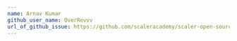 ```yaml
---
name: Arnav Kumar
github_user_name: OverRevvv
url_of_github_issue: https://github.com/scaleracademy/scaler-open-source-september-challenge/issues/71#issue-1876887971 
---
```

